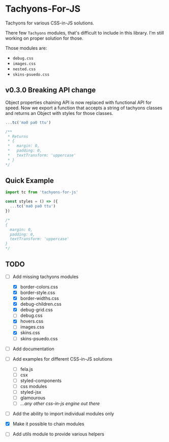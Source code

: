 # Tachyons-For-JS

Tachyons for various CSS-in-JS solutions.

There few `Tachyons` modules, that's difficult to include in this library. I'm still working on proper solution for those.

Those modules are:

- `debug.css`
- `images.css`
- `nested.css`
- `skins-psuedo.css`

## v0.3.0 Breaking API change

Object properties chaining API is now replaced with functional API for speed.
Now we export a function that accepts a string of tachyons classes and
returns an Object with styles for those classes.

```js
...tc('ma0 pa0 ttu')

/**
 * Returns
 * {
 *   margin: 0,
 *   padding: 0,
 *   textTransform: 'uppercase'
 * }
*/
```

## Quick Example

```js
import tc from 'tachyons-for-js'

const styles = () => ({
  ...tc('ma0 pa0 ttu')
})

/*
{
  margin: 0,
  padding: 0,
  textTransform: 'uppercase'
}
*/
```

## TODO

- [ ] Add missing tachyons modules
  - [x] border-colors.css
  - [x] border-style.css
  - [x] border-widths.css
  - [x] debug-children.css
  - [x] debug-grid.css
  - [ ] debug.css
  - [x] hovers.css
  - [ ] images.css
  - [x] skins.css
  - [ ] skins-psuedo.css

- [ ] Add documentation

- [ ] Add examples for different CSS-in-JS solutions
  - [ ] fela.js
  - [ ] csx
  - [ ] styled-components
  - [ ] css modules
  - [ ] styled-jsx
  - [ ] glamourous
  - [ ] _...any other css-in-js engine out there_

- [ ] Add the ability to import individual modules only
- [x] Make it possible to chain modules
- [ ] Add utils module to provide various helpers
